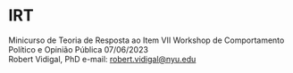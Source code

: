 # IRT
Minicurso de Teoria de Resposta ao Item
VII Workshop de Comportamento Político e Opinião Pública
07/06/2023	
Robert Vidigal, PhD
e-mail: robert.vidigal@nyu.edu
